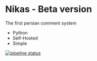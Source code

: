 # Nikas - Beta version

The first persian comment system

- Python
- Self-Hosted
- Simple

[![pipeline status](https://gitlab.com/nikas-project/Server/badges/master/pipeline.svg)](https://gitlab.com/nikas-project/Server/-/commits/master)
